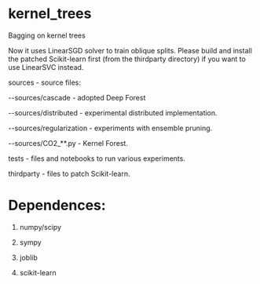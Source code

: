 # kernel_trees
Bagging on kernel trees

Now it uses LinearSGD solver to train oblique splits. Please build and install the patched Scikit-learn first (from the thirdparty directory) if you want to use LinearSVC instead.

sources - source files: 

--sources/cascade - adopted Deep Forest

--sources/distributed - experimental distributed implementation. 

--sources/regularization - experiments with ensemble pruning.

--sources/CO2_**.py - Kernel Forest.

tests - files and notebooks to run various experiments.

thirdparty - files to patch Scikit-learn.

# Dependences:
1. numpy/scipy

2. sympy

3. joblib

4. scikit-learn 
